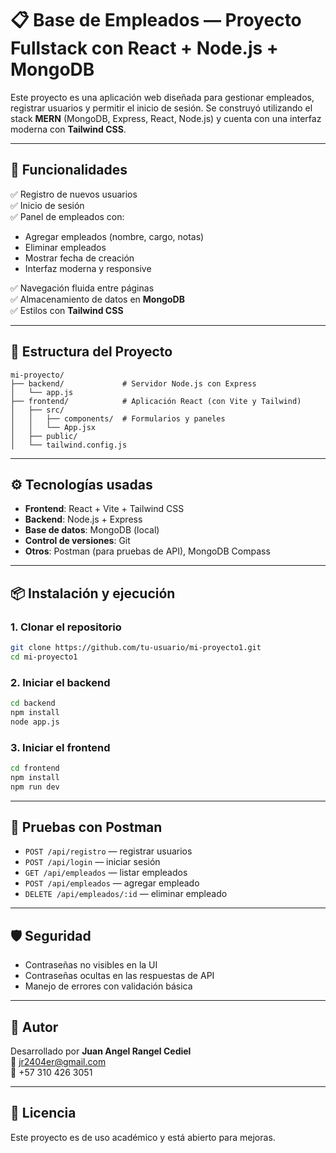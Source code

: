 # 📋 Base de Empleados — Proyecto Fullstack con React + Node.js + MongoDB

Este proyecto es una aplicación web diseñada para gestionar empleados, registrar usuarios y permitir el inicio de sesión. Se construyó utilizando el stack **MERN** (MongoDB, Express, React, Node.js) y cuenta con una interfaz moderna con **Tailwind CSS**.

---

## 🚀 Funcionalidades

✅ Registro de nuevos usuarios  
✅ Inicio de sesión  
✅ Panel de empleados con:
- Agregar empleados (nombre, cargo, notas)
- Eliminar empleados
- Mostrar fecha de creación
- Interfaz moderna y responsive

✅ Navegación fluida entre páginas  
✅ Almacenamiento de datos en **MongoDB**  
✅ Estilos con **Tailwind CSS**

---

## 🧱 Estructura del Proyecto

```
mi-proyecto/
├── backend/             # Servidor Node.js con Express
│   └── app.js
├── frontend/            # Aplicación React (con Vite y Tailwind)
│   ├── src/
│   │   ├── components/  # Formularios y paneles
│   │   └── App.jsx
│   ├── public/
│   └── tailwind.config.js
```

---

## ⚙️ Tecnologías usadas

- **Frontend**: React + Vite + Tailwind CSS
- **Backend**: Node.js + Express
- **Base de datos**: MongoDB (local)
- **Control de versiones**: Git
- **Otros**: Postman (para pruebas de API), MongoDB Compass

---

## 📦 Instalación y ejecución

### 1. Clonar el repositorio
```bash
git clone https://github.com/tu-usuario/mi-proyecto1.git
cd mi-proyecto1
```

### 2. Iniciar el backend
```bash
cd backend
npm install
node app.js
```

### 3. Iniciar el frontend
```bash
cd frontend
npm install
npm run dev
```

---

## 🧪 Pruebas con Postman

- `POST /api/registro` — registrar usuarios  
- `POST /api/login` — iniciar sesión  
- `GET /api/empleados` — listar empleados  
- `POST /api/empleados` — agregar empleado  
- `DELETE /api/empleados/:id` — eliminar empleado  

---

## 🛡️ Seguridad

- Contraseñas no visibles en la UI
- Contraseñas ocultas en las respuestas de API
- Manejo de errores con validación básica

---

## 📌 Autor

Desarrollado por **Juan Angel Rangel Cediel**  
📧 jr2404er@gmail.com  
📱 +57 310 426 3051

---

## 📄 Licencia

Este proyecto es de uso académico y está abierto para mejoras.
